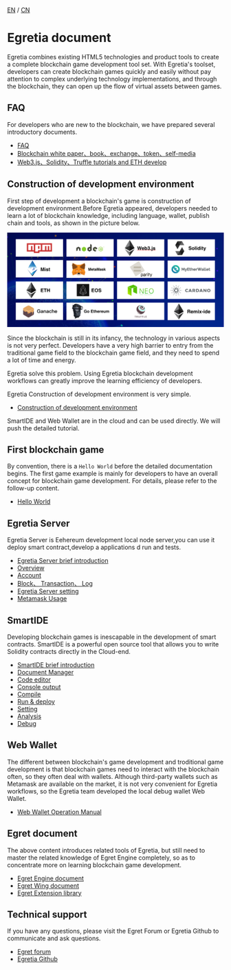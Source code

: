 [EN](en/README.md) / [CN](cn/README.md)

# Egretia document

Egretia combines existing HTML5 technologies and product tools to create a complete blockchain game development tool set. With Egretia's toolset, developers can create blockchain games quickly and easily without pay attention to complex underlying technology implementations, and through the blockchain, they can open up the flow of virtual assets between games.

## FAQ

For developers who are new to the blockchain, we have prepared several introductory documents.

* [FAQ](faq/faq.md)
* [Blockchain white paper、book、exchange、token、self-media](https://github.com/dily3825002/awesome-blockchain)
* [Web3.js、Solidity、Truffle tutorials and ETH develop](https://github.com/dily3825002/awesome-ethereum-cn)

## Construction of development environment

First step of development a blockchain's game is construction of development environment.Before Egretia appeared, developers needed to learn a lot of blockchain knowledge, including language, wallet, publish chain and tools, as shown in the picture below.

![](pic.png)

Since the blockchain is still in its infancy, the technology in various aspects is not very perfect. Developers have a very high barrier to entry from the traditional game field to the blockchain game field, and they need to spend a lot of time and energy.


Egretia solve this problem. Using Egretia blockchain development workflows can greatly improve the learning efficiency of developers.

Egretia Construction of development environment is very simple.

* [Construction of development environment](en/install/install.md)

SmartIDE and Web Wallet are in the cloud and can be used directly. We will push the detailed tutorial.

## First blockchain game

By convention, there is a `Hello World` before the detailed documentation begins. The first game example is mainly for developers to have an overall concept for blockchain game development. For details, please refer to the follow-up content.

* [Hello World](en/helloWorld/helloworld.md)

## Egretia Server

Egretia Server is Eehereum development local node server,you can use it deploy smart contract,develop a applications d run and tests.

* [Egretia Server brief introduction](en/egretiaserver/introduction.md)
* [Overview](en/egretiaserver/overview.md)
* [Account](en/egretiaserver/account.md)
* [Block、 Transaction、 Log](en/egretiaserver/block.md)
* [Egretia Server setting](en/egretiaserver/setting.md)
* [Metamask Usage](en/egretiaserver/metamask.md)

## SmartIDE

Developing blockchain games is inescapable in the development of smart contracts. SmartIDE is a powerful open source tool that allows you to write Solidity contracts directly in the Cloud-end.

* [SmartIDE brief introduction](en/smartide/introduction.md)
* [Document Manager](en/smartide/document.md)
* [Code editor](en/smartide/editor.md)
* [Console output](en/smartide/console.md)
* [Compile](en/smartide/compile.md)
* [Run & deploy](en/smartide/run.md)
* [Setting](en/smartide/setting.md)
* [Analysis](en/smartide/analysis.md)
* [Debug](en/smartide/debug.md)

## Web Wallet

The different between blockchain's game development and troditional game development is  that blockchain games need to interact with the blockchain often, so they often deal with wallets. Although third-party wallets such as Metamask are available on the market, it is not very convenient for Egretia workflows, so the Egretia team developed the local debug wallet Web Wallet.

* [Web Wallet Operation Manual](en/webwallet/webwallet.md)

## Egret document

The above content introduces related tools of Egretia, but still need to master the related knowledge of Egret Engine completely, so as to concentrate more on learning blockchain game development.

* [Egret Engine document](http://developer.egret.com/cn/github/egret-docs/Engine2D/getStarted/helloWorld/index.html)
* [Egret Wing document](http://developer.egret.com/cn/github/egret-docs/Wing/introduction/index.html)
* [Egret Extension library](http://developer.egret.com/cn/github/egret-docs/extension/threes/instructions/index.html)

## Technical support

If you have any questions, please visit the Egret Forum or Egretia Github to communicate and ask questions.

* [Egret forum](http://bbs.egret.com)
* [Egretia Github](https://github.com/egretia)